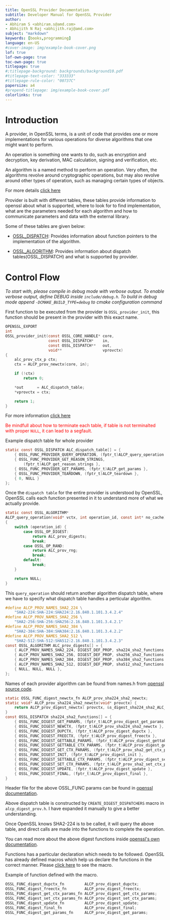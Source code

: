 ```yaml
---
title: OpenSSL Provider Documentation
subtitle: Developer Manual for OpenSSL Provider
author: 
- Abhiram S <abhiram.s@amd.com>
- Abhijith N Raj <abhijith.raj@amd.com>
subject: "markdown"
keywords: [books,programming]
language: en-US
#cover-image: img/example-book-cover.png
lof: true
lof-own-page: true
toc-own-page: true
titlepage: true
#;titlepage-background: backgrounds/background10.pdf
#titlepage-text-color: "333333"
#titlepage-rule-color: "00737C"
papersize: a4
#prepend-titlepage: img/example-book-cover.pdf
colorlinks: true
---
```


# Introduction
A provider, in OpenSSL terms, is a unit of code that provides one or more implementations for various operations for diverse algorithms that one might want to perform.

An operation is something one wants to do, such as encryption and decryption, key derivation, MAC calculation, signing and verification, etc.

An algorithm is a named method to perform an operation. Very often, the algorithms revolve around cryptographic operations, but may also revolve around other types of operation, such as managing certain types of objects.

For more details [click here](https://www.openssl.org/docs/manmaster/man7/provider.html)

Provider is built with different tables, these tables provide information to openssl about what is supported, where to look for to find implementation, what are the parameters needed for each algorithm and how to communicate parameters and data with the external library.

Some of these tables are given below:

- [OSSL_DISPATCH](https://www.openssl.org/docs/man3.0/man3/OSSL_DISPATCH.html): Provides information about function pointers to the implementation of the algorithm.

- [OSSL_ALGORITHM](https://www.openssl.org/docs/man3.0/man3/OSSL_ALGORITHM.html): Provides information about dispatch tables(OSSL_DISPATCH) and what is supported by provider.

# Control Flow
*To start with, please compile in debug mode with verbose output. To enable verbose output, define DEBUG inside `include/debug.h`. To build in debug mode append `-DCMAKE_BUILD_TYPE=debug` to cmake configuration command*

First function to be executed from the provider is `OSSL_provider_init`, this function should be present in the provider with this exact name.

```c
OPENSSL_EXPORT
int
OSSL_provider_init(const OSSL_CORE_HANDLE* core,
                   const OSSL_DISPATCH*    in,
                   const OSSL_DISPATCH**   out,
                   void**                  vprovctx)
{
    alc_prov_ctx_p ctx;
    ctx = ALCP_prov_newctx(core, in);

    if (!ctx)
        return 0;

    *out      = ALC_dispatch_table;
    *vprovctx = ctx;

    return 1;
}
```
For more information [click here](https://www.openssl.org/docs/manmaster/man7/provider.html#:~:text=A%20provider%20offers,have%20any%20name.)

<font color=red>Be mindfull about how to terminate each table, if table is not terminalted with proper `NULL`, it can lead to a segfault.</font>

Example dispatch table for whole provider
```c
static const OSSL_DISPATCH ALC_dispatch_table[] = {
    { OSSL_FUNC_PROVIDER_QUERY_OPERATION, (fptr_t)ALCP_query_operation },
    { OSSL_FUNC_PROVIDER_GET_REASON_STRINGS, 
        (fptr_t)ALCP_get_reason_strings },
    { OSSL_FUNC_PROVIDER_GET_PARAMS, (fptr_t)ALCP_get_params },
    { OSSL_FUNC_PROVIDER_TEARDOWN, (fptr_t)ALCP_teardown },
    { 0, NULL }
};
```

Once the `dispatch table` for the entire provider is understood by OpenSSL, OpenSSL calls each function presented in it to understand more of what we actually provide.

```c
static const OSSL_ALGORITHM*
ALCP_query_operation(void* vctx, int operation_id, const int* no_cache)
{
    switch (operation_id) {
        case OSSL_OP_DIGEST:
            return ALC_prov_digests;
            break;
        case OSSL_OP_RAND:
            return ALC_prov_rng;
            break;
        default:
            break;
    }

    return NULL;
}
```

This `query_operation` should return another algorithm dispatch table, where we have to specify what dispatch table handles a perticular algorithm.

```c
#define ALCP_PROV_NAMES_SHA2_224 \
    "SHA2-224:SHA-224:SHA224:2.16.840.1.101.3.4.2.4"
#define ALCP_PROV_NAMES_SHA2_256 \
    "SHA2-256:SHA-256:SHA256:2.16.840.1.101.3.4.2.1"
#define ALCP_PROV_NAMES_SHA2_384 \
    "SHA2-384:SHA-384:SHA384:2.16.840.1.101.3.4.2.2"
#define ALCP_PROV_NAMES_SHA2_512 \
    "SHA2-512:SHA-512:SHA512:2.16.840.1.101.3.4.2.3"
const OSSL_ALGORITHM ALC_prov_digests[] = {
    { ALCP_PROV_NAMES_SHA2_224, DIGEST_DEF_PROP, sha224_sha2_functions },
    { ALCP_PROV_NAMES_SHA2_256, DIGEST_DEF_PROP, sha256_sha2_functions },
    { ALCP_PROV_NAMES_SHA2_384, DIGEST_DEF_PROP, sha384_sha2_functions },
    { ALCP_PROV_NAMES_SHA2_512, DIGEST_DEF_PROP, sha512_sha2_functions },
    { NULL, NULL, NULL },
};
```

Names of each provider algorithm can be found from names.h from [openssl source code](https://github.com/openssl/openssl/blob/master/providers/implementations/include/prov/names.h#:~:text=%23define%20PROV_NAMES_SHA2_224,SHA512%3A2.16.840.1.101.3.4.2.3%22).

```c
static OSSL_FUNC_digest_newctx_fn ALCP_prov_sha224_sha2_newctx; 
static void* ALCP_prov_sha224_sha2_newctx(void* provctx) { 
    return ALCP_prov_digest_newctx( provctx, &s_digest_sha224_sha2_ALC_DIGEST_LEN_224_info); 
} 
const OSSL_DISPATCH sha224_sha2_functions[] = {
    { OSSL_FUNC_DIGEST_GET_PARAMS, (fptr_t)ALCP_prov_digest_get_params }, 
    { OSSL_FUNC_DIGEST_NEWCTX, (fptr_t)ALCP_prov_sha224_sha2_newctx },
    { OSSL_FUNC_DIGEST_DUPCTX, (fptr_t)ALCP_prov_digest_dupctx }, 
    { OSSL_FUNC_DIGEST_FREECTX, (fptr_t)ALCP_prov_digest_freectx }, 
    { OSSL_FUNC_DIGEST_GETTABLE_PARAMS, (fptr_t)ALCP_prov_digest_gettable_params }, 
    { OSSL_FUNC_DIGEST_GETTABLE_CTX_PARAMS, (fptr_t)ALCP_prov_digest_gettable_params }, 
    { OSSL_FUNC_DIGEST_GET_CTX_PARAMS, (fptr_t)ALCP_prov_sha2_get_ctx_params }, 
    { OSSL_FUNC_DIGEST_INIT, (fptr_t)ALCP_prov_digest_init }, 
    { OSSL_FUNC_DIGEST_SETTABLE_CTX_PARAMS, (fptr_t)ALCP_prov_digest_settable_ctx_params }, 
    { OSSL_FUNC_DIGEST_SET_CTX_PARAMS, (fptr_t)ALCP_prov_sha2_set_ctx_params }, 
    { OSSL_FUNC_DIGEST_UPDATE, (fptr_t)ALCP_prov_digest_update }, 
    { OSSL_FUNC_DIGEST_FINAL, (fptr_t)ALCP_prov_digest_final }, 
}
```

Header file for the above OSSL_FUNC params can be found in [openssl documentation](https://github.com/openssl/openssl/blob/master/include/openssl/core_dispatch.h#L63:~:text=%23%20define%20OSSL_FUNC_DIGEST_NEWCTX,define%20OSSL_FUNC_DIGEST_GETTABLE_CTX_PARAMS%20%20%20%20%20%20%2013).

Above dispatch table is constructed by `CREATE_DIGEST_DISPATCHERS` macro in `alcp_digest_prov.h`. I have expanded it manually to give a better understanding.

Once OpenSSL knows SHA2-224 is to be called, it will query the above table, and direct calls are made into the functions to complete the operation.

You can read more about the above digest functions inside [openssl's own documentation](https://www.openssl.org/docs/manmaster/man7/provider-digest.html).

Functions has a particular declaration which needs to be followed. OpenSSL has already defined macros which help us declare the functions in the correct manner. Please [click here](https://github.com/openssl/openssl/blob/master/include/openssl/core_dispatch.h#:~:text=OSSL_CORE_MAKE_FUNC(void%20*%2C%20digest_newctx,*in%2C%20size_t%20inl)) to see the macro.

Example of function defined with the macro.
```c
OSSL_FUNC_digest_dupctx_fn         ALCP_prov_digest_dupctx;
OSSL_FUNC_digest_freectx_fn        ALCP_prov_digest_freectx;
OSSL_FUNC_digest_get_ctx_params_fn ALCP_prov_digest_get_ctx_params;
OSSL_FUNC_digest_set_ctx_params_fn ALCP_prov_digest_set_ctx_params;
OSSL_FUNC_digest_update_fn         ALCP_prov_digest_update;
OSSL_FUNC_digest_final_fn          ALCP_prov_digest_final;
OSSL_FUNC_digest_get_params_fn     ALCP_prov_digest_get_params;
```